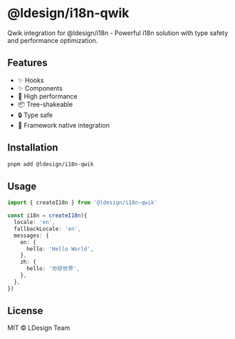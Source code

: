 # @ldesign/i18n-qwik

Qwik integration for @ldesign/i18n - Powerful i18n solution with type safety and performance optimization.

## Features

- ✨ Hooks
- ✨ Components
- 🚀 High performance
- 📦 Tree-shakeable
- 🔒 Type safe
- 💪 Framework native integration

## Installation

```bash
pnpm add @ldesign/i18n-qwik
```

## Usage

```typescript
import { createI18n } from '@ldesign/i18n-qwik'

const i18n = createI18n({
  locale: 'en',
  fallbackLocale: 'en',
  messages: {
    en: {
      hello: 'Hello World',
    },
    zh: {
      hello: '你好世界',
    },
  },
})
```

## License

MIT © LDesign Team
